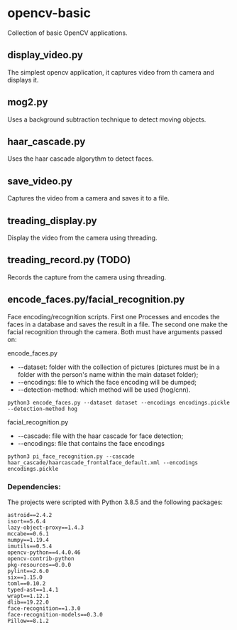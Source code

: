 # opencv-basic
Collection of basic OpenCV applications.

## display_video.py
The simplest opencv application, it captures video from th camera and displays it.

## mog2.py
Uses a background subtraction technique to detect moving objects.

## haar_cascade.py
Uses the haar cascade algorythm to detect faces.

## save_video.py
Captures the video from a camera and saves it to a file.

## treading_display.py
Display the video from the camera using threading.

## treading_record.py (TODO)
Records the capture from the camera using threading.

## encode_faces.py/facial_recognition.py
Face encoding/recognition scripts. First one Processes and encodes the faces in a database and saves the result in a file. The second one make the facial recognition through the camera. Both must have arguments passed on:

encode_faces.py
* --dataset: folder with the collection of pictures (pictures must be in a folder with the person's name within the main dataset folder);
* --encodings: file to which the face encoding will be dumped;
* --detection-method: which method will be used (hog/cnn).
~~~
python3 encode_faces.py --dataset dataset --encodings encodings.pickle --detection-method hog
~~~

facial_recognition.py
* --cascade: file with the haar cascade for face detection;
* --encodings: file that contains the face encodings
~~~
python3 pi_face_recognition.py --cascade haar_cascade/haarcascade_frontalface_default.xml --encodings encodings.pickle
~~~

### Dependencies:
The projects were scripted with Python 3.8.5 and the following packages:

~~~
astroid==2.4.2
isort==5.6.4
lazy-object-proxy==1.4.3
mccabe==0.6.1
numpy==1.19.4
imutils==0.5.4
opencv-python==4.4.0.46
opencv-contrib-python
pkg-resources==0.0.0
pylint==2.6.0
six==1.15.0
toml==0.10.2
typed-ast==1.4.1
wrapt==1.12.1
dlib==19.22.0
face-recognition==1.3.0
face-recognition-models==0.3.0
Pillow==8.1.2
~~~